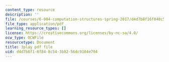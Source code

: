 ```yaml
---
content_type: resource
description: ''
file: /courses/6-004-computation-structures-spring-2017/d4d7b8f16f848c543b8256dc9104e704_JSm74ghAvJc.pdf
file_type: application/pdf
learning_resource_types: []
license: https://creativecommons.org/licenses/by-nc-sa/4.0/
ocw_type: OCWFile
resourcetype: Document
title: 3play pdf file
uid: d4d7b8f1-6f84-8c54-3b82-56dc9104e704
---
```

